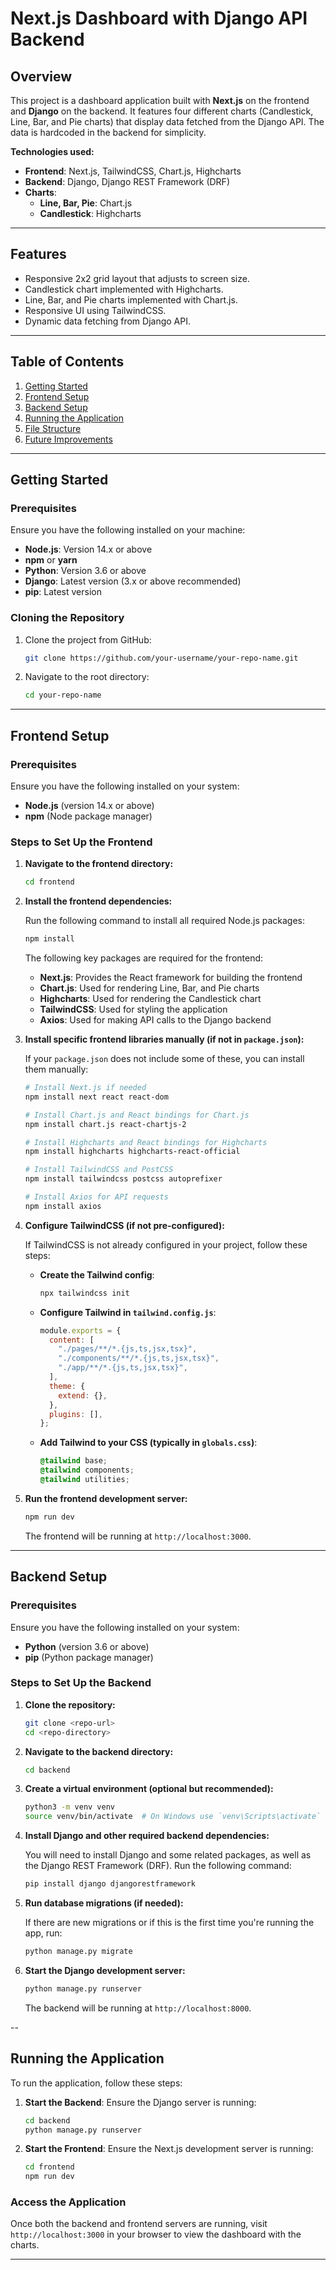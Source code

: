 # Next.js Dashboard with Django API Backend

## Overview

This project is a dashboard application built with **Next.js** on the frontend and **Django** on the backend. It features four different charts (Candlestick, Line, Bar, and Pie charts) that display data fetched from the Django API. The data is hardcoded in the backend for simplicity.

**Technologies used:**

- **Frontend**: Next.js, TailwindCSS, Chart.js, Highcharts
- **Backend**: Django, Django REST Framework (DRF)
- **Charts**:
  - **Line, Bar, Pie**: Chart.js
  - **Candlestick**: Highcharts

---

## Features

- Responsive 2x2 grid layout that adjusts to screen size.
- Candlestick chart implemented with Highcharts.
- Line, Bar, and Pie charts implemented with Chart.js.
- Responsive UI using TailwindCSS.
- Dynamic data fetching from Django API.

---

## Table of Contents

1. [Getting Started](#getting-started)
2. [Frontend Setup](#frontend-setup)
3. [Backend Setup](#backend-setup)
4. [Running the Application](#running-the-application)
5. [File Structure](#file-structure)
6. [Future Improvements](#future-improvements)

---

## Getting Started

### Prerequisites

Ensure you have the following installed on your machine:

- **Node.js**: Version 14.x or above
- **npm** or **yarn**
- **Python**: Version 3.6 or above
- **Django**: Latest version (3.x or above recommended)
- **pip**: Latest version

### Cloning the Repository

1. Clone the project from GitHub:

   ```bash
   git clone https://github.com/your-username/your-repo-name.git
   ```

2. Navigate to the root directory:

   ```bash
   cd your-repo-name
   ```

---

## Frontend Setup

### Prerequisites

Ensure you have the following installed on your system:

- **Node.js** (version 14.x or above)
- **npm** (Node package manager)

### Steps to Set Up the Frontend

1. **Navigate to the frontend directory:**

   ```bash
   cd frontend
   ```

2. **Install the frontend dependencies:**

   Run the following command to install all required Node.js packages:

   ```bash
   npm install
   ```

   The following key packages are required for the frontend:

   - **Next.js**: Provides the React framework for building the frontend
   - **Chart.js**: Used for rendering Line, Bar, and Pie charts
   - **Highcharts**: Used for rendering the Candlestick chart
   - **TailwindCSS**: Used for styling the application
   - **Axios**: Used for making API calls to the Django backend

3. **Install specific frontend libraries manually (if not in `package.json`):**

   If your `package.json` does not include some of these, you can install them manually:

   ```bash
   # Install Next.js if needed
   npm install next react react-dom

   # Install Chart.js and React bindings for Chart.js
   npm install chart.js react-chartjs-2

   # Install Highcharts and React bindings for Highcharts
   npm install highcharts highcharts-react-official

   # Install TailwindCSS and PostCSS
   npm install tailwindcss postcss autoprefixer

   # Install Axios for API requests
   npm install axios
   ```

4. **Configure TailwindCSS (if not pre-configured):**

   If TailwindCSS is not already configured in your project, follow these steps:

   - **Create the Tailwind config**:

     ```bash
     npx tailwindcss init
     ```

   - **Configure Tailwind in `tailwind.config.js`**:

     ```js
     module.exports = {
       content: [
         "./pages/**/*.{js,ts,jsx,tsx}",
         "./components/**/*.{js,ts,jsx,tsx}",
         "./app/**/*.{js,ts,jsx,tsx}",
       ],
       theme: {
         extend: {},
       },
       plugins: [],
     };
     ```

   - **Add Tailwind to your CSS (typically in `globals.css`)**:
     ```css
     @tailwind base;
     @tailwind components;
     @tailwind utilities;
     ```

5. **Run the frontend development server:**

   ```bash
   npm run dev
   ```

   The frontend will be running at `http://localhost:3000`.

---

## Backend Setup

### Prerequisites

Ensure you have the following installed on your system:

- **Python** (version 3.6 or above)
- **pip** (Python package manager)

### Steps to Set Up the Backend

1. **Clone the repository:**

   ```bash
   git clone <repo-url>
   cd <repo-directory>
   ```

2. **Navigate to the backend directory:**

   ```bash
   cd backend
   ```

3. **Create a virtual environment (optional but recommended):**

   ```bash
   python3 -m venv venv
   source venv/bin/activate  # On Windows use `venv\Scripts\activate`
   ```

4. **Install Django and other required backend dependencies:**

   You will need to install Django and some related packages, as well as the Django REST Framework (DRF). Run the following command:

   ```bash
   pip install django djangorestframework
   ```

5. **Run database migrations (if needed):**

   If there are new migrations or if this is the first time you're running the app, run:

   ```bash
   python manage.py migrate
   ```

6. **Start the Django development server:**

   ```bash
   python manage.py runserver
   ```

   The backend will be running at `http://localhost:8000`.

--

## Running the Application

To run the application, follow these steps:

1. **Start the Backend**:
   Ensure the Django server is running:

   ```bash
   cd backend
   python manage.py runserver
   ```

2. **Start the Frontend**:
   Ensure the Next.js development server is running:

   ```bash
   cd frontend
   npm run dev
   ```

### Access the Application

Once both the backend and frontend servers are running, visit `http://localhost:3000` in your browser to view the dashboard with the charts.

---

